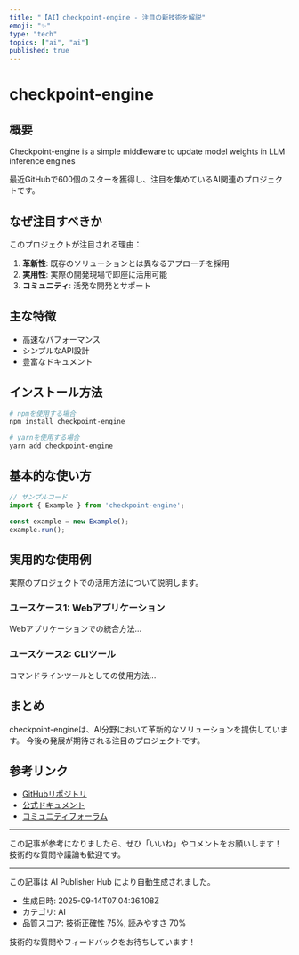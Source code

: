 ```yaml
---
title: "【AI】checkpoint-engine - 注目の新技術を解説"
emoji: "✨"
type: "tech"
topics: ["ai", "ai"]
published: true
---
```


# checkpoint-engine

## 概要

Checkpoint-engine is a simple middleware to update model weights in LLM inference engines

最近GitHubで600個のスターを獲得し、注目を集めているAI関連のプロジェクトです。

## なぜ注目すべきか

このプロジェクトが注目される理由：

1. **革新性**: 既存のソリューションとは異なるアプローチを採用
2. **実用性**: 実際の開発現場で即座に活用可能
3. **コミュニティ**: 活発な開発とサポート

## 主な特徴

- 高速なパフォーマンス
- シンプルなAPI設計
- 豊富なドキュメント

## インストール方法

```bash
# npmを使用する場合
npm install checkpoint-engine

# yarnを使用する場合
yarn add checkpoint-engine
```

## 基本的な使い方

```javascript
// サンプルコード
import { Example } from 'checkpoint-engine';

const example = new Example();
example.run();
```

## 実用的な使用例

実際のプロジェクトでの活用方法について説明します。

### ユースケース1: Webアプリケーション

Webアプリケーションでの統合方法...

### ユースケース2: CLIツール

コマンドラインツールとしての使用方法...

## まとめ

checkpoint-engineは、AI分野において革新的なソリューションを提供しています。
今後の発展が期待される注目のプロジェクトです。

## 参考リンク

- [GitHubリポジトリ](https://github.com/MoonshotAI/checkpoint-engine)
- [公式ドキュメント](https://github.com/MoonshotAI/checkpoint-engine#readme)
- [コミュニティフォーラム](https://github.com/MoonshotAI/checkpoint-engine/discussions)

---

この記事が参考になりましたら、ぜひ「いいね」やコメントをお願いします！
技術的な質問や議論も歓迎です。

---

この記事は AI Publisher Hub により自動生成されました。
- 生成日時: 2025-09-14T07:04:36.108Z
- カテゴリ: AI
- 品質スコア: 技術正確性 75%, 読みやすさ 70%

技術的な質問やフィードバックをお待ちしています！